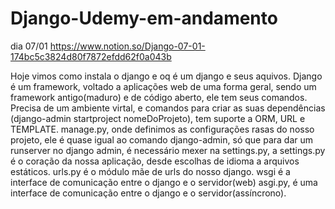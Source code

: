 # Django-Udemy-em-andamento

dia 07/01
https://www.notion.so/Django-07-01-174bc5c3824d80f7872efdd62f0a043b

Hoje vimos como instala o django e oq é um django e seus aquivos.
Django é um framework, voltado a aplicações web de uma forma geral, sendo
um framework antigo(maduro) e de código aberto, ele tem seus comandos. Precisa
de um ambiente virtal, e comandos para criar as suas dependências
(django-admin startproject nomeDoProjeto), tem suporte a ORM, URL e TEMPLATE.
manage.py, onde definimos as configurações rasas do nosso projeto, ele é quase 
igual ao comando django-admin, só que para dar um runserver no django admin, 
é necessário mexer na settings.py, a settings.py é o coração da nossa aplicação,
desde escolhas de idioma a arquivos estáticos. urls.py é o módulo mãe de urls
do nosso django. wsgi é a interface de comunicação entre o django e o servidor(web)
asgi.py, é uma interface de comunicação entre o django e o servidor(assíncrono). 